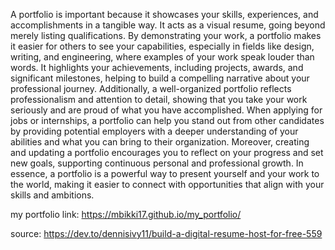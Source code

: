 A portfolio is important because it showcases your skills, experiences, and accomplishments in a tangible way. It acts as a visual resume, going beyond merely listing qualifications. By demonstrating your work, a portfolio makes it easier for others to see your capabilities, especially in fields like design, writing, and engineering, where examples of your work speak louder than words. It highlights your achievements, including projects, awards, and significant milestones, helping to build a compelling narrative about your professional journey. Additionally, a well-organized portfolio reflects professionalism and attention to detail, showing that you take your work seriously and are proud of what you have accomplished. When applying for jobs or internships, a portfolio can help you stand out from other candidates by providing potential employers with a deeper understanding of your abilities and what you can bring to their organization. Moreover, creating and updating a portfolio encourages you to reflect on your progress and set new goals, supporting continuous personal and professional growth. In essence, a portfolio is a powerful way to present yourself and your work to the world, making it easier to connect with opportunities that align with your skills and ambitions.


my portfolio link: https://mbikki17.github.io/my_portfolio/


source: https://dev.to/dennisivy11/build-a-digital-resume-host-for-free-559
